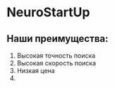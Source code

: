 # NeuroStartUp
## Наши преимущества:
1. Высокая точность поиска
2. Высокая скорость поиска
3. Низкая цена
4. 